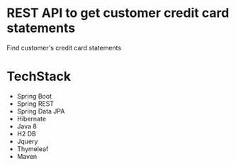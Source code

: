 # REST API to get customer credit card statements
Find customer's credit card statements


# TechStack

- Spring Boot
- Spring REST
- Spring Data JPA
- Hibernate
- Java 8
- H2 DB
- Jquery
- Thymeleaf
- Maven
